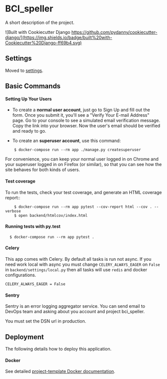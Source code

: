 BCI_speller
=============

A short description of the project.

![Built with Cookiecutter Django https://github.com/pydanny/cookiecutter-django/](https://img.shields.io/badge/built%20with-Cookiecutter%20Django-ff69b4.svg)



Settings
--------

Moved to [settings](https://github.com/10clouds/project-template/master/docs/settings.md).


Basic Commands
--------------

#### Setting Up Your Users

* To create a **normal user account**, just go to Sign Up and fill out the form. 
Once you submit it, you'll see a "Verify Your E-mail Address" page. Go to your 
console to see a simulated email verification message. Copy the link into your 
browser. Now the user's email should be verified and ready to go.

* To create an **superuser account**, use this command:

```
    $ docker-compose run --rm app ./manage.py createsuperuser
```

For convenience, you can keep your normal user logged in on Chrome and your 
superuser logged in on Firefox (or similar), so that you can see how the site 
behaves for both kinds of users.


#### Test coverage

To run the tests, check your test coverage, and generate an HTML coverage report::

```
    $ docker-compose run --rm app pytest --cov-report html --cov . --verbose
    $ open backend/htmlcov/index.html
```

#### Running tests with py.test

```
  $ docker-compose run --rm app pytest .
```

#### Celery

This app comes with Celery. By default all tasks is run not async.
If you need work local with async you must change `CELERY_ALWAYS_EAGER` on `False`
in `backend/settings/local.py` then all tasks will use `redis`
and docker configurations.
 
```
CELERY_ALWAYS_EAGER = False
```


#### Sentry

Sentry is an error logging aggregator service. You can send email to DevOps 
team and asking about you account and project bci_speller.

You must set the DSN url in production.


Deployment
----------

The following details how to deploy this application.


#### Docker

See detailed [project-template Docker documentation](https://github.com/10clouds/project-template/blob/master/docs/developing-locally-docker.md).
